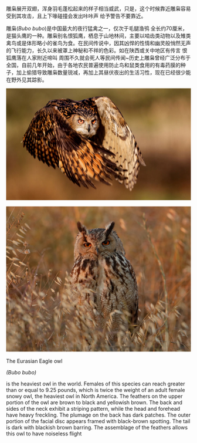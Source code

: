 雕枭展开双翅，浑身羽毛蓬松起来的样子相当威武，只是，这个时候靠近雕枭容易受到其攻击，且上下喙碰撞会发出咔咔声 给予警告不要靠近。

雕枭\(_Bubo bubo_\)是中国最大的夜行猛禽之一，仅次于毛腿渔鸮 全长约70厘米，是猫头鹰的一种。雕枭别名恨狐鹰，栖息于山地林间，主要以啮齿类动物以及雉类禽鸟或是体形略小的雀鸟为食。在民间传说中，因其凶悍的性情和幽灵般悄然无声的飞行能力，长久以来被罩上神秘和不祥的色彩。如在陕西或关中地区有传言 恨狐鹰落在人家附近啼叫 周围不久就会死人等民间传闻~历史上雕枭曾经广泛分布于全国，自前几年开始，由于各地农民普遍使用防止鸟和鼠类食用的有毒药膜的种子，加上偷猎导致雕枭数量锐减，再加上其昼伏夜出的生活习性，现在已经很少能在野外见其踪影。

![](/images/Bubo)

![](/images/Bubobubo)

The Eurasian Eagle owl

_\(Bubo bubo\)_

is the heaviest owl in the world. Females of this species can reach greater than or equal to 9.25 pounds, which is twice the weight of an adult female snowy owl, the heaviest owl in North America. The feathers on the upper portion of the owl are brown to black and yellowish brown. The back and sides of the neck exhibit a striping pattern, while the head and forehead have heavy freckling. The plumage on the back has dark patches. The outer portion of the facial disc appears framed with black-brown spotting. The tail is dark with blackish brown barring. The assemblage of the feathers allows this owl to have noiseless flight

